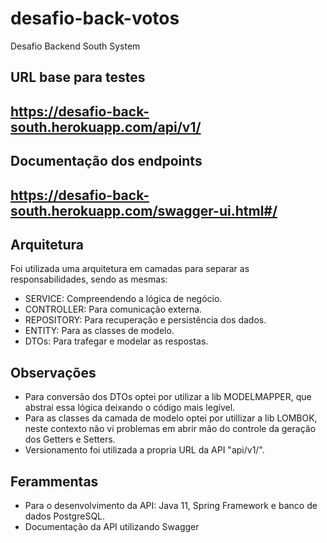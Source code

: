 # desafio-back-votos
Desafio Backend South System
##
## URL base para testes 
## https://desafio-back-south.herokuapp.com/api/v1/
## Documentação dos endpoints
## https://desafio-back-south.herokuapp.com/swagger-ui.html#/
## Arquitetura
Foi utilizada uma arquitetura em camadas para separar as responsabilidades, sendo as mesmas:
- SERVICE: Compreendendo a lógica de negócio.
- CONTROLLER: Para comunicação externa.
- REPOSITORY: Para recuperação e persistência dos dados.
- ENTITY: Para as classes de modelo.
- DTOs: Para trafegar e modelar as respostas.

## Observações
- Para conversão dos DTOs optei por utilizar a lib MODELMAPPER, que abstrai essa lógica deixando o código mais legível.
- Para as classes da camada de modelo optei por utillizar  a lib LOMBOK, neste contexto não vi problemas em abrir mão do controle da geração dos Getters e Setters.
- Versionamento foi utilizada a propria URL da API "api/v1/".

## Ferammentas
- Para o desenvolvimento da API: Java 11, Spring Framework e banco de dados PostgreSQL.
- Documentação da API utilizando Swagger
